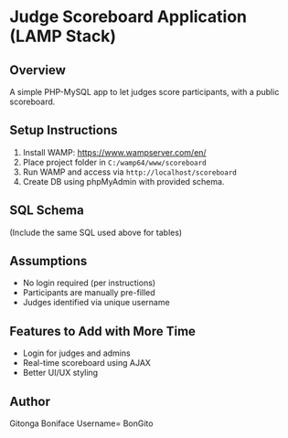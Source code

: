 # Judge Scoreboard Application (LAMP Stack)

## Overview
A simple PHP-MySQL app to let judges score participants, with a public scoreboard.

## Setup Instructions
1. Install WAMP: https://www.wampserver.com/en/
2. Place project folder in `C:/wamp64/www/scoreboard`
3. Run WAMP and access via `http://localhost/scoreboard`
4. Create DB using phpMyAdmin with provided schema.

## SQL Schema
(Include the same SQL used above for tables)

## Assumptions
- No login required (per instructions)
- Participants are manually pre-filled
- Judges identified via unique username

## Features to Add with More Time
- Login for judges and admins
- Real-time scoreboard using AJAX
- Better UI/UX styling

## Author
Gitonga Boniface 
Username= BonGito
